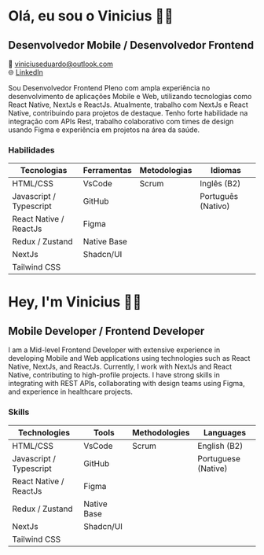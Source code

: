 # Olá, eu sou o Vinicius :wave::smiley:

## Desenvolvedor Mobile / Desenvolvedor Frontend

📧 viniciuseduardo@outlook.com  
🌐 [LinkedIn](https://www.linkedin.com/in/viniciussantiago23)

Sou Desenvolvedor Frontend Pleno com ampla experiência no desenvolvimento de aplicações Mobile e Web, utilizando tecnologias como React Native, NextJs e ReactJs. Atualmente, trabalho com NextJs e React Native, contribuindo para projetos de destaque. Tenho forte habilidade na integração com APIs Rest, trabalho colaborativo com times de design usando Figma e experiência em projetos na área da saúde.

### Habilidades

| **Tecnologias**          | **Ferramentas**       | **Metodologias** | **Idiomas**         |
|--------------------------|-----------------------|-------------------|---------------------|
| HTML/CSS                 | VsCode                | Scrum             | Inglês (B2)         |
| Javascript / Typescript  | GitHub                |                   | Português (Nativo)  |
| React Native / ReactJs   | Figma                 |                   |                     |
| Redux / Zustand          | Native Base           |                   |                     |
| NextJs                   | Shadcn/UI             |                   |                     |
| Tailwind CSS             |                       |                   |                     |


# Hey, I'm Vinicius :wave::smiley:

## Mobile Developer / Frontend Developer

I am a Mid-level Frontend Developer with extensive experience in developing Mobile and Web applications using technologies such as React Native, NextJs, and ReactJs. Currently, I work with NextJs and React Native, contributing to high-profile projects. I have strong skills in integrating with REST APIs, collaborating with design teams using Figma, and experience in healthcare projects.

### Skills

| **Technologies**         | **Tools**             | **Methodologies** | **Languages**       |
|--------------------------|-----------------------|-------------------|---------------------|
| HTML/CSS                 | VsCode                | Scrum             | English (B2)        |
| Javascript / Typescript  | GitHub                |                   | Portuguese (Native) |
| React Native / ReactJs   | Figma                 |                   |                     |
| Redux / Zustand          | Native Base           |                   |                     |
| NextJs                   | Shadcn/UI             |                   |                     |
| Tailwind CSS             |                       |                   |                     |
